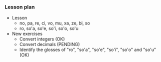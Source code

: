 ### Lesson plan

* Lesson
  * no, pa, re, ci, vo, mu, xa, ze, bi, so
  * ro, so'a, so'e, so'i, so'o, so'u
* New exercises
  * Convert integers (OK)
  * Convert decimals (PENDING)
  * Identify the glosses of "ro", "so'a", "so'e", "so'i", "so'o" and "so'u" (OK)
